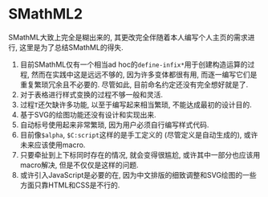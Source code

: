 # SMathML2

SMathML大致上完全是糊出来的, 其更改完全伴随着本人编写个人主页的需求进行, 这里是为了总结SMathML的得失.

1. 目前SMathML仅有一个相当ad hoc的`define-infix*`用于创建构造运算的过程, 然而在实践中这是远远不够的, 因为许多变体都很有用, 而逐一编写它们是重复繁琐冗余且不必要的. 尽管如此, 目前命名约定还没有完全想好就是了.
2. 对于表格进行样式变换的过程不够一般和灵活.
3. 过程`T`还欠缺许多功能, 以至于编写起来相当繁琐, 不能达成最初的设计目的.
4. 基于SVG的绘图功能还没有设计和实现出来.
5. 自动标号使用起来非常繁琐, 因为用户必须自行编写样式代码.
6. 目前像`$alpha`, `$C:script`这样的是手工定义的 (尽管定义是自动生成的), 或许未来应该使用macro.
7. 只要牵扯到上下标同时存在的情况, 就会变得很尴尬, 或许其中一部分也应该用macro解决, 但是不仅仅是这样的问题.
8. 或许引入JavaScript是必要的在, 因为中文排版的细致调整和SVG绘图的一些方面只靠HTML和CSS是不行的.
